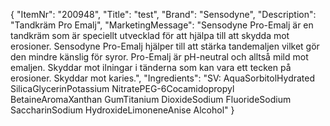 {
  "ItemNr": "200948",
  "Title": "test",
  "Brand": "Sensodyne",
  "Description": "Tandkräm Pro Emalj",
  "MarketingMessage": "Sensodyne Pro-Emalj är en tandkräm som är speciellt utvecklad för att hjälpa till att skydda mot erosioner. Sensodyne Pro-Emalj hjälper till att stärka tandemaljen vilket gör den mindre känslig för syror. Pro-Emalj är pH-neutral och alltså mild mot emaljen. Skyddar mot ilningar i tänderna som kan vara ett tecken på erosioner. Skyddar mot karies.",
  "Ingredients": "SV: AquaSorbitolHydrated SilicaGlycerinPotassium NitratePEG-6Cocamidopropyl BetaineAromaXanthan GumTitanium DioxideSodium FluorideSodium SaccharinSodium HydroxideLimoneneAnise Alcohol"
}